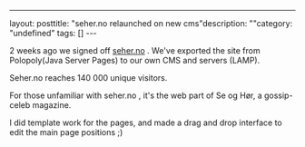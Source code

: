 --- 
layout: posttitle: "seher.no relaunched on new cms"description: ""category: "undefined" tags: [] --- <p>2 weeks ago we signed off <a href="http://www.seher.no">seher.no</a> . We've exported the site from Polopoly(Java Server Pages) to our own CMS and servers (LAMP).</p> <p>Seher.no reaches 140 000 unique visitors.</p> <p>For those unfamiliar with seher.no , it's the web part of Se og Hør, a gossip-celeb magazine.</p> <p>I did template work for the pages, and made a drag and drop interface to edit the main page positions ;)</p>